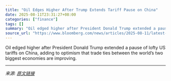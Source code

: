 ```yaml
---
title: "Oil Edges Higher After Trump Extends Tariff Pause on China"
date: 2025-08-11T23:31:27+08:00
categories: ["finance"]
tags: []
summary: "Oil edged higher after President Donald Trump extended a pause of lofty US tariffs on China, adding to optimism that trade ties between the world’s two biggest economies are improving."
source_url: "https://www.bloomberg.com/news/articles/2025-08-11/latest-oil-market-news-and-analysis-for-august-12"
---
```


Oil edged higher after President Donald Trump extended a pause of lofty US tariffs on China, adding to optimism that trade ties between the world’s two biggest economies are improving.

---

*来源: [原文链接](https://www.bloomberg.com/news/articles/2025-08-11/latest-oil-market-news-and-analysis-for-august-12)*
